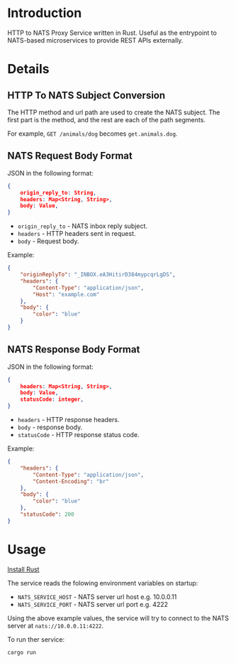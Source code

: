 # Introduction

HTTP to NATS Proxy Service written in Rust. Useful as the entrypoint to
NATS-based microservices to provide REST APIs externally.

# Details

## HTTP To NATS Subject Conversion

The HTTP method and url path are used to create the NATS subject. The first part
is the method, and the rest are each of the path segments.

For example, `GET /animals/dog` becomes `get.animals.dog`.

## NATS Request Body Format

JSON in the following format:

```json
{
    origin_reply_to: String,
    headers: Map<String, String>,
    body: Value,
}
```

- `origin_reply_to` - NATS inbox reply subject.
- `headers` - HTTP headers sent in request.
- `body` - Request body.

Example:

```json
{
    "originReplyTo": "_INBOX.eA3HitirD384mypcqrLgDS",
    "headers": {
        "Content-Type": "application/json",
        "Host": "example.com"
    },
    "body": {
        "color": "blue"
    }
}
```

## NATS Response Body Format

JSON in the following format:

```json
{
    headers: Map<String, String>,
    body: Value,
    statusCode: integer,
}
```

- `headers` - HTTP response headers.
- `body` - response body.
- `statusCode` - HTTP response status code.

Example:

```json
{
    "headers": {
        "Content-Type": "application/json",
        "Content-Encoding": "br"
    },
    "body": {
        "color": "blue"
    },
    "statusCode": 200
}
```

# Usage

[Install Rust](https://www.rust-lang.org/learn/get-started)

The service reads the folowing environment variables on startup:

- `NATS_SERVICE_HOST` - NATS server url host e.g. 10.0.0.11
- `NATS_SERVICE_PORT` - NATS server url port e.g. 4222

Using the above example values, the service will try to connect to the NATS
server at `nats://10.0.0.11:4222`.

To run ther service:

```bash
cargo run
```
